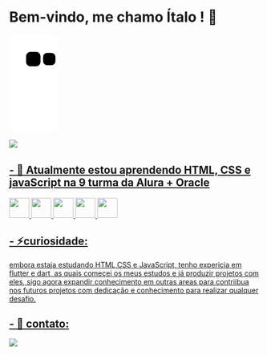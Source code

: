# Bem-vindo, me chamo Ítalo ! 👋
![Snake animation](https://github.com/Italo0077/Italo0077/blob/output/github-contribution-grid-snake.svg)
<div>
<a href="https://github.com/Italo0077">
<img loading="lazy" height="180em" src="https://github-readme-stats.vercel.app/api/top-langs/?username=Italo0077&layout=compact&langs_count=7&theme=dracula"/>
<!-- <img loading="lazy" height="180em" src="https://github-readme-stats.vercel.app/api?username=Italo0077&show_icons=true&theme=dracula&include_all_commits=true&count_private=true"/> -->
</div>

## - 🌱 Atualmente estou aprendendo HTML, CSS e javaScript na 9 turma da Alura + Oracle
  
  <img src="https://cdn.jsdelivr.net/gh/devicons/devicon@latest/icons/html5/html5-original.svg" width="40" height="40" /> <img src="https://cdn.jsdelivr.net/gh/devicons/devicon@latest/icons/css3/css3-original.svg"  width="40" height="40"/> <img src="https://cdn.jsdelivr.net/gh/devicons/devicon@latest/icons/javascript/javascript-original.svg" width="40" height="40" /> <img src="https://cdn.jsdelivr.net/gh/devicons/devicon@latest/icons/git/git-original.svg"  width="40" height="40" /> <img src="https://cdn.jsdelivr.net/gh/devicons/devicon@latest/icons/github/github-original.svg"  width="40" height="40"/>

## - ⚡curiosidade:
  embora estaja estudando HTML,CSS e JavaScript, tenho expericia em flutter e dart, as quais começei os meus estudos e já produzir projetos com eles, sigo agora expandir   conhecimento em outras areas para contriibua nos futuros projetos com dedicação e conhecimento para realizar qualquer desafio.

## - 👯 contato:
  <a href="[https://www.linkedin.com/in/seu-usuário-linkedln-aqui](https://www.linkedin.com/in/%C3%ADtalo-ferreira-fullstack/)" target="_blank"><img loading="lazy" src="https://img.shields.io/badge/-LinkedIn-%230077B5?style=for-the-badge&logo=linkedin&logoColor=white" target="_blank"></a>
<!--
**Italo0077/Italo0077** is a ✨ _special_ ✨ repository because its `README.md` (this file) appears on your GitHub profile.

Here are some ideas to get you started:

- 🔭 I’m currently working on ...
- 🌱 I’m currently learning ...
- 👯 I’m looking to collaborate on ...
- 🤔 I’m looking for help with ...
- 💬 Ask me about ...
- 📫 How to reach me: ...
- 😄 Pronouns: ...
- ⚡ Fun fact: ...
-->
